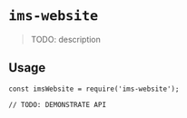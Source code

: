 # `ims-website`

> TODO: description

## Usage

```
const imsWebsite = require('ims-website');

// TODO: DEMONSTRATE API
```
